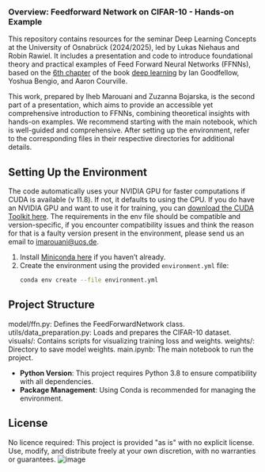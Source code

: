 ### Overview: Feedforward Network on CIFAR-10  -   Hands-on Example 
This repository contains resources for the seminar Deep Learning Concepts at the University of Osnabrück (2024/2025), led by Lukas Niehaus and Robin Rawiel. It includes a presentation and code to introduce foundational theory and practical examples of Feed Forward Neural Networks (FFNNs), based on the [6th chapter](https://www.deeplearningbook.org/contents/mlp.html) of the book [deep learning](https://www.deeplearningbook.org/contents/) by Ian Goodfellow, Yoshua Bengio, and Aaron Courville.

This work, prepared by Iheb Marouani and Zuzanna Bojarska, is the second part of a presentation, which aims to provide an accessible yet comprehensive introduction to FFNNs, combining theoretical insights with hands-on examples. 
We recommend starting with the main notebook, which is well-guided and comprehensive. After setting up the environment, refer to the corresponding files in their respective directories for additional details.


 
## Setting Up the Environment

The code automatically uses your NVIDIA GPU for faster computations if CUDA is available (v 11.8). If not, it defaults to using the CPU.
If you do have an NVIDIA GPU and want to use it for training, you can [download the CUDA Toolkit here](https://developer.nvidia.com/cuda-downloads).
The requirements in the env file should be compatible and version-specific, if you encounter compatibility issues and think the reason for that is a faulty version present in the environment, please send us an email to imarouani@uos.de.


1. Install [Miniconda here](https://developer.nvidia.com/cuda-11-8-0-download-archive) if you haven’t already.
2. Create the environment using the provided `environment.yml` file:
   ```bash
   conda env create --file environment.yml

## Project Structure

model/ffn.py: Defines the FeedForwardNetwork class.
utils/data_preparation.py: Loads and prepares the CIFAR-10 dataset.
visuals/: Contains scripts for visualizing training loss and weights.
weights/: Directory to save model weights.
main.ipynb: The main notebook to run the project.
- **Python Version**: This project requires Python 3.8 to ensure compatibility with all dependencies.
- **Package Management**: Using Conda is recommended for managing the environment.

## License
No licence required:
This project is provided "as is" with no explicit license. Use, modify, and distribute freely at your own discretion, with no warranties or guarantees.
![image](https://github.com/user-attachments/assets/9a51c0a7-ffff-4c1d-b845-663d9d253baa)
